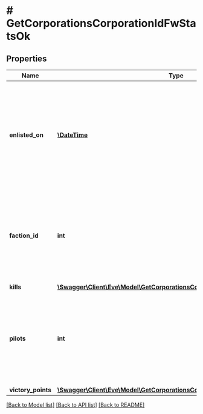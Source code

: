 # # GetCorporationsCorporationIdFwStatsOk

## Properties

Name | Type | Description | Notes
------------ | ------------- | ------------- | -------------
**enlisted_on** | [**\DateTime**](\DateTime.md) | The enlistment date of the given corporation into faction warfare. Will not be included if corporation is not enlisted in faction warfare | [optional]
**faction_id** | **int** | The faction the given corporation is enlisted to fight for. Will not be included if corporation is not enlisted in faction warfare | [optional]
**kills** | [**\Swagger\Client\Eve\Model\GetCorporationsCorporationIdFwStatsKills**](GetCorporationsCorporationIdFwStatsKills.md) |  |
**pilots** | **int** | How many pilots the enlisted corporation has. Will not be included if corporation is not enlisted in faction warfare | [optional]
**victory_points** | [**\Swagger\Client\Eve\Model\GetCorporationsCorporationIdFwStatsVictoryPoints**](GetCorporationsCorporationIdFwStatsVictoryPoints.md) |  |

[[Back to Model list]](../../README.md#models) [[Back to API list]](../../README.md#endpoints) [[Back to README]](../../README.md)
